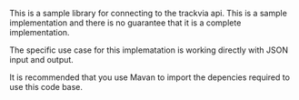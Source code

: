 This is a sample library for connecting to the trackvia api. This is a sample implementation and there is no guarantee that it is a complete implementation.

The specific use case for this implematation is working directly with JSON input and output.

It is recommended that you use Mavan to import the depencies required to use this code base.
